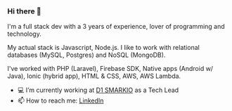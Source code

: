 ### Hi there 👋

I'm a full stack dev with a 3 years of experience, lover of programming and technology.

My actual stack is Javascript, Node.js. I like to work with relational databases  (MySQL, Postgres) and NoSQL (MongoDB).

I've worked with PHP (Laravel), Firebase SDK, Native apps (Android w/ Java), Ionic (hybrid app), HTML & CSS, AWS, AWS Lambda.


- 💻 I’m currently working at [D1 SMARKIO](https://www.d1.cx/chatbot) as a Tech Lead
- 📫 How to reach me: [LinkedIn](https://www.linkedin.com/in/thiago-siqueira-258482195/)
